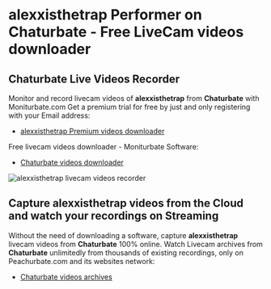 # alexxisthetrap Performer on Chaturbate - Free LiveCam videos downloader

## Chaturbate Live Videos Recorder

Monitor and record livecam videos of **alexxisthetrap** from **Chaturbate** with Moniturbate.com
Get a premium trial for free by just and only registering with your Email address:
* [alexxisthetrap Premium videos downloader](https://moniturbate.com/request-demo-licence-key.html)

Free livecam videos downloader - Moniturbate Software:
* [Chaturbate videos downloader](https://moniturbate.com/moniturbate-download-software.html)

![alexxisthetrap livecam videos recorder](https://peachurnet.com/templates/moniturbate-software.png)


## Capture alexxisthetrap videos from the Cloud and watch your recordings on Streaming

Without the need of downloading a software, capture **alexxisthetrap** livecam videos from **Chaturbate** 100% online.
Watch Livecam archives from **Chaturbate** unlimitedly from thousands of existing recordings, only on Peachurbate.com and its websites network:
* [Chaturbate videos archives](https://peachurnet.com/)